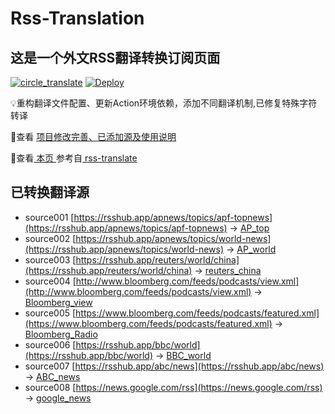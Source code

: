 #  Rss-Translation

## 这是一个外文RSS翻译转换订阅页面 

[![circle_translate](https://github.com/rcy1314/Rss-Translation/actions/workflows/circle_translate.yml/badge.svg)](https://github.com/rcy1314/Rss-Translation/actions/workflows/circle_translate.yml) [![Deploy](https://github.com/rcy1314/Rss-Translation/actions/workflows/jekyll-gh-pages.yml/badge.svg)](https://github.com/rcy1314/Rss-Translation/actions/workflows/jekyll-gh-pages.yml)

 💡重构翻译文件配置、更新Action环境依赖，添加不同翻译机制,已修复特殊字符转译

 📢查看 [项目修改完善、已添加源及使用说明](https://github.com/rcy1314/Rss-Translation/tree/main/illustrate)

 📢查看[ 本页 ](https://rcy1314.github.io/Rss-Translation) 参考自[ rss-translate ](https://github.com/talengu/rss-translate)

## 已转换翻译源
 - source001 [https://rsshub.app/apnews/topics/apf-topnews](https://rsshub.app/apnews/topics/apf-topnews) -> [AP_top](raw/main/rss/AP_top.xml)
 - source002 [https://rsshub.app/apnews/topics/world-news](https://rsshub.app/apnews/topics/world-news) -> [AP_world](raw/main/rss/AP_world.xml)
 - source003 [https://rsshub.app/reuters/world/china](https://rsshub.app/reuters/world/china) -> [reuters_china](raw/main/rss/reuters_china.xml)
 - source004 [http://www.bloomberg.com/feeds/podcasts/view.xml](http://www.bloomberg.com/feeds/podcasts/view.xml) -> [Bloomberg_view](raw/main/rss/Bloomberg_view.xml)
 - source005 [https://www.bloomberg.com/feeds/podcasts/featured.xml](https://www.bloomberg.com/feeds/podcasts/featured.xml) -> [Bloomberg_Radio](raw/main/rss/Bloomberg_Radio.xml)
 - source006 [https://rsshub.app/bbc/world](https://rsshub.app/bbc/world) -> [BBC_world](raw/main/rss/BBC_world.xml)
 - source007 [https://rsshub.app/abc/news](https://rsshub.app/abc/news) -> [ABC_news](raw/main/rss/ABC_news.xml)
 - source008 [https://news.google.com/rss](https://news.google.com/rss) -> [google_news](raw/main/rss/google_news.xml)
